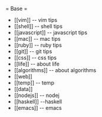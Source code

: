 = Base = 
  * [[vim]] -- vim tips
  * [[shell]] -- shell tips
  * [[javascript]] -- javascript tips
  * [[mac]] -- mac tips 
  * [[ruby]] -- ruby tips
  * [[git]] -- git tips
  * [[css]] -- css tips
  * [[life]] -- about life
  * [[algorithms]] -- about algorithms
  * [[web]]
  * [[temp]] -- temp
  * [[data]]
  * [[nodejs]] -- nodej
  * [[haskell]] --haskell
  * [[emacs]] -- emacs
